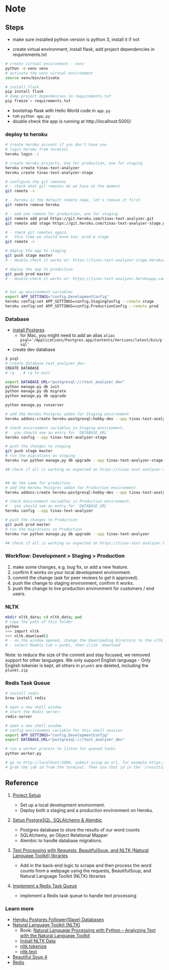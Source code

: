 # Note

## Steps

- make sure installed python version is python 3, install it if not

- create virtual environment, install flask, add project dependencies in requirements.txt

```bash
# create virtual environment - venv
python -m venv venv
# activate the venv virtual environment
source venv/bin/activate

# install flask
pip install flask
# dump project dependencies in requirements.txt
pip freeze > requirements.txt
```

- bootstrap flask with Hello World code in `app.py`
- run `python app.py`
- double check the app is running at http://localhost:5000/

### deploy to heroku

```bash
# create heroku account if you don't have one
# login heroku from terminal
heroku login -i

# create heroku projects, one for production, one for staging
heroku create tinas-text-analyzer
heroku create tinas-text-analyzer-stage

# configure the git remotes
# - check what git remotes do we have at the moment
git remote -v

# - heroku is the default remote name, let's remove it first
git remote remove heroku

# - add one remote for production, one for staging
git remote add prod https://git.heroku.com/tinas-text-analyzer.git
git remote add stage https://git.heroku.com/tinas-text-analyzer-stage.git

# - check git remotes again,
#   this time we should have two: prod & stage
git remote -v

# deploy the app to staging
git push stage master
# - double-check it works at: https://tinas-text-analyzer-stage.herokuapp.com/

# deploy the app to production
git push prod master
# - double-check it works at: https://tinas-text-analyzer.herokuapp.com/


# Set up environment variables
export APP_SETTINGS="config.DevelopmentConfig"
heroku config:set APP_SETTINGS=config.StagingConfig --remote stage
heroku config:set APP_SETTINGS=config.ProductionConfig --remote prod
```

### Database

- [install Postgres](https://postgresapp.com/documentation/install.html)
  - for Mac, you might need to add an alias `alias psql='/Applications/Postgres.app/Contents/Versions/latest/bin/psql'`
- create dev database

```bash
$ psql
# create database text_analyzer_dev;
CREATE DATABASE
# \q    # \q to exit

export DATABASE_URL="postgresql:///text_analyzer_dev"
python manage.py db init
python manage.py db migrate
python manage.py db upgrade

python manage.py runserver

# add the Heroku Postgres addon for Staging environment
heroku addons:create heroku-postgresql:hobby-dev --app tinas-text-analyzer-stage

# check environment variables in Staging environment, 
#   you should see an entry for `DATABASE_URL`
heroku config --app tinas-text-analyzer-stage

# push the changes to staging
git push stage master
# run the migrations on staging
heroku run python manage.py db upgrade --app tinas-text-analyzer-stage

## check if all is working as expected on https://tinas-text-analyzer-stage.herokuapp.com/


## do the same for production
# add the Heroku Postgres addon for Production environment
heroku addons:create heroku-postgresql:hobby-dev --app tinas-text-analyzer

# check environment variables in Production environment, 
#   you should see an entry for `DATABASE_URL`
heroku config --app tinas-text-analyzer

# push the changes to Production
git push prod master
# run the migrations on Production
heroku run python manage.py db upgrade --app tinas-text-analyzer

## check if all is working as expected on https://tinas-text-analyzer.herokuapp.com/

```

### Workflow: Development > Staging > Production

1. make some changes, e.g. bug fix, or add a new feature.
2. confirm it works on your local development environment.
3. commit the change (ask for peer reviews to get it approved).
4. push the change to staging environment, confirm it works.
5. push the change to live production environment for customers / end users.

### NLTK

```bash
mkdir nltk_data; cd nltk_data; pwd
# copy the path of this folder
python
>>> import nltk
>>> nltk.download()
# - on the window opened, change the Downloading Directory to the nltk_data copied above
# - select Models tab > punkt, then click `download`

```

Note: to reduce the size of the commit and stay focused, we removed support for other languages. We only support English language - Only English tokenier is kept, all others in `plunkt` are deleted, including the `plunkt.zip`

### Redis Task Queue

```bash
# install redis
brew install redis

# open a new shell window
# start the Redis server:
redis-server

# open a new shell window
# config environemnt variable for this shell session
export APP_SETTINGS="config.DevelopmentConfig"
export DATABASE_URL="postgresql:///text_analyzer_dev"

# run a worker process to listen for queued tasks
python worker.py

# go to http://localhost:5000, submit using an url, for example https://realpython.com
# grab the job id from the terminal. Then use that id in the ‘/results/’ endpoint - i.e., http://localhost:5000/results/d1053794-1d6c-4421-8902-0467c58a46f1
```

## Reference

1. [Project Setup](https://realpython.com/flask-by-example-part-1-project-setup/)

    - Set up a local development environment.
    - Deploy both a staging and a production environment on Heroku.

2. [Setup PostgreSQL, SQLAlchemy & Alembic](https://realpython.com/flask-by-example-part-2-postgres-sqlalchemy-and-alembic/)
  
    - Postgres database to store the results of our word counts
    - SQLAlchemy, an Object Relational Mapper
    - Alembic to handle database migrations.
3. [Text Processing with Requests, BeautifulSoup, and NLTK (Natural Language Toolkit) libraries](https://realpython.com/flask-by-example-part-3-text-processing-with-requests-beautifulsoup-nltk/)
    - Add in the back-end logic to scrape and then process the word counts from a webpage using the requests, BeautifulSoup, and Natural Language Toolkit (NLTK) libraries
4. [Implement a Redis Task Queue](https://realpython.com/flask-by-example-implementing-a-redis-task-queue/)
    - implement a Redis task queue to handle text processing

### Learn more

- [Heroku Postgres Follower(Slave) Databases](https://devcenter.heroku.com/articles/heroku-postgres-follower-databases)
- [Natural Language Toolkit (NLTK)](https://www.nltk.org/index.html)
  - Book: [Natural Language Processing with Python
– Analyzing Text with the Natural Language Toolkit](http://www.nltk.org/book/)
  - [Install NLTK Data](https://www.nltk.org/data.html#command-line-installation)
  - [nltk.tokenize](https://www.nltk.org/api/nltk.tokenize.html)
  - [nltk.text](https://www.nltk.org/_modules/nltk/text.html)
- [Beautiful Soup 4](https://www.crummy.com/software/BeautifulSoup/bs4/doc/)
- [Redis](https://redis.io/)